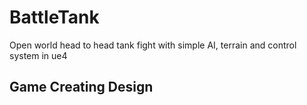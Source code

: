 # BattleTank
Open world head to head tank fight with simple AI, terrain and control system in ue4

## Game Creating Design
